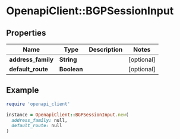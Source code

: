 # OpenapiClient::BGPSessionInput

## Properties

| Name | Type | Description | Notes |
| ---- | ---- | ----------- | ----- |
| **address_family** | **String** |  | [optional] |
| **default_route** | **Boolean** |  | [optional] |

## Example

```ruby
require 'openapi_client'

instance = OpenapiClient::BGPSessionInput.new(
  address_family: null,
  default_route: null
)
```

